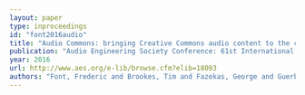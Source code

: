 ```yaml
---
layout: paper
type: inproceedings
id: "font2016audio"
title: "Audio Commons: bringing Creative Commons audio content to the creative industries"
publication: "Audio Engineering Society Conference: 61st International Conference: Audio for Games"
year: 2016
url: http://www.aes.org/e-lib/browse.cfm?elib=18093
authors: "Font, Frederic and Brookes, Tim and Fazekas, George and Guerber, Martin and La Burthe, Amaury and Plans, David and Plumbley, Mark D and Shaashua, Meir and Wang, Wenwu and Serra, Xavier"
---
```

